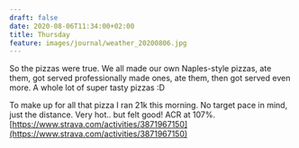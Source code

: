 ```yaml
---
draft: false
date: 2020-08-06T11:34:00+02:00
title: Thursday
feature: images/journal/weather_20200806.jpg
---
```


So the pizzas were true. We all made our own Naples-style pizzas, ate them, got served professionally made ones, ate them, then got served even more. A whole lot of super tasty pizzas :D

To make up for all that pizza I ran 21k this morning. No target pace in mind, just the distance. Very hot.. but felt good! ACR at 107%.
[https://www.strava.com/activities/3871967150](https://www.strava.com/activities/3871967150)
